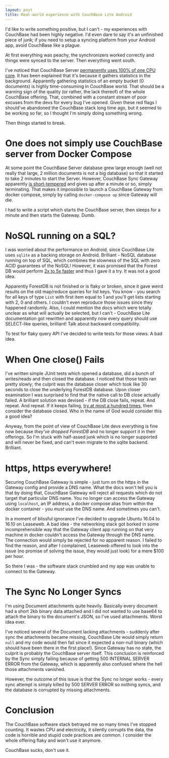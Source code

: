 ```yaml
---
layout: post
title: Real-world experience with CouchBase Lite Android
---
```


I'd like to write something positive, but I can't - my experiences with
CouchBase had been highly negative. I'd even dare to say it's an unfinished
piece of junk; if you need to setup a syncing platform from your Android
app, avoid CouchBase like a plague.

At first everything was peachy, the synchronizers worked correctly and things
were synced to the server. Then everything went south.

I've noticed that CouchBase Server [permanently uses 100% of one CPU core](https://github.com/couchbase/goxdcr/issues/4).
It has been explained that it's because it gathers statistics in the background.
Apparently gathering statistics of an empty bucket (0 documents) is highly
time-consuming in CouchBase world. That should be a warning sign of the
quality (or rather, the lack thereof) of the whole CouchBase offering. That,
combined with a constant stream of poor excuses from the devs for every bug
I've opened. Given these red flags I should've abandoned the CouchBase stack long time ago, but it seemed to be
working so far, so I thought I'm simply doing something wrong.

Then things started to break.

# One does not simply use CouchBase server from Docker Compose

At some point the CouchBase Server database grew large enough (well not really
that large, 2 million documents is not a big database) so that it started
to take 2 minutes to start the Server. However, CouchBase Sync Gateway apparently
[is short-tempered](https://github.com/couchbase/sync_gateway/issues/2465)
and gives up after a minute or so, simply terminating. That makes it impossible
to launch a CouchBase Gateway from docker compose, simply by calling
`docker-compose up` since Gateway will die.

I had to write a script which starts the CouchBase server, then sleeps for
a minute and then starts the Gateway. Dumb.

# NoSQL running on a SQL?

I was worried about the performance on Android, since CouchBase Lite uses
`sqlite` as a backing storage on Android. Brilliant - NoSQL database running
on top of SQL, which combines the slowness of the SQL with zero ACID guarantees
of the NoSQL! However, it was promised that the Forest DB would perform
[2x to 5x faster](https://blog.couchbase.com/mobile-1-2-enable-forestdb/)
and thus I gave it a try. It was not a good idea.

Apparently ForestDB is not finished or is flaky or broken, since it gave
weird results on the old map/reduce queries for list keys. You know - you
search for all keys of type `List` with first item equal to 1 and you'll
get lists starting with 2, 0 and others. I couldn't even reproduce those
issues since they happened randomly. Also, I could mention the docs which
were totally unclear as what will actually be selected, but I can't - CouchBase
Lite documentation got rewritten and apparently now every query should use
SELECT-like queries, brilliant! Talk about backward compatibility.

To test for flaky query API I've decided to write tests for those views. A bad idea.

# When One close() Fails

I've written simple JUnit tests which opened a database, did a bunch of
writes/reads and then closed the database. I noticed that those tests ran
pretty slowly; the culprit was the database closer which took like 30 seconds
to close the underlying ForestDB database. Upon closer examination I was
surprised to find that the native call to DB close actually failed. A brilliant
solution was devised - if the DB close fails, repeat. And repeat. And repeat.
If it keeps failing, [try at most a hundred times](https://github.com/couchbase/couchbase-lite-java-core/issues/1556),
then consider the database closed. Who in the name of God would consider
this a good idea?

Anyway, from the point of view of CouchBase Lite devs everything is fine
now because *they've dropped ForestDB* and no longer support it in their
offerings. So I'm stuck with half-assed junk which is no longer supported
and will never be fixed, and can't even migrate to the sqlite backend. Brilliant.

# https, https everywhere!

Securing CouchBase Gateway is simple - just turn on the https in the Gateway
config and provide a DNS name. What the docs won't tell you is that by doing
that, CouchBase Gateway will reject all requests which do not target that
particular DNS name. You no longer can access the Gateway using `localhost`,
an IP address, a docker compose alias from within the docker container -
you *must* use the DNS name. And sometimes you can't.

In a moment of blissful ignorance I've decided to upgrade Ubuntu 16.04 to
16.10 on Leaseweb. A bad idea - the networking stack got borked in some
incomprehensible way that the Gateway client app running on that very machine
in docker couldn't access the Gateway through the DNS name. The connection
would simply be rejected for no apparent reason. I failed to find the reason,
and after I complained, Leaseweb offered to look into the issue (no promise
of solving the issue, they would just look) for a mere $100 per hour.

So there I was - the software stack crumbled and my app was unable to connect
to the Gateway.

# The Sync No Longer Syncs

I'm using Document attachments quite heavily. Basically every document had
a short 2kb binary data attached and I did not wanted to use base64 to attach
the binary to the document's JSON, so I've used attachments. Worst idea ever.

I've noticed several of the Document lacking attachments - suddenly after
sync the attachments became missing, CouchBase Lite would simply return `null`
and my code would then fail since it expected a non-null binary (which should
have been there in the first place!). Since Gateway has no state, the culprit
is probably the CouchBase server itself. This conclusion is reinforced by
the Sync simply failing because of getting 500 INTERNAL SERVER ERROR from
the Gateway, which is apparently also confused where the hell those attachments
vanished.

However, the outcome of this issue is that the Sync no longer works - every
sync attempt is simply killed by 500 SERVER ERROR so nothing syncs, and the
database is corrupted by missing attachments.

# Conclusion

The CouchBase software stack betrayed me so many times I've stopped counting.
It wastes CPU and electricity, it silently corrupts the data, the code is
horrible and stupid code practices are common. I consider the whole offering
flaky and won't use it anymore.

CouchBase sucks, don't use it.
